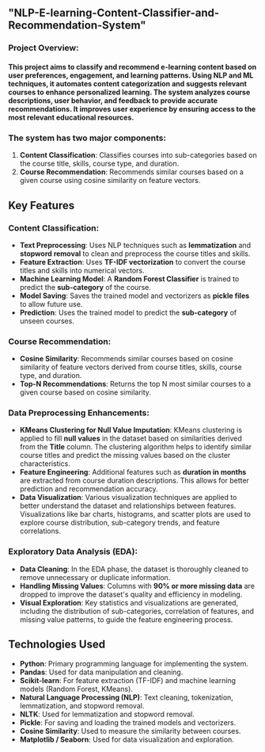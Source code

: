 ## "NLP-E-learning-Content-Classifier-and-Recommendation-System"

### Project Overview:
#### This project aims to classify and recommend e-learning content based on user preferences, engagement, and learning patterns. Using NLP and ML techniques, it automates content categorization and suggests relevant courses to enhance personalized learning. The system analyzes course descriptions, user behavior, and feedback to provide accurate recommendations. It improves user experience by ensuring access to the most relevant educational resources.

### The system has two major components:
1. **Content Classification**: Classifies courses into sub-categories based on the course title, skills, course type, and duration.
2. **Course Recommendation**: Recommends similar courses based on a given course using cosine similarity on feature vectors.

## Key Features

### Content Classification:
- **Text Preprocessing**: Uses NLP techniques such as **lemmatization** and **stopword removal** to clean and preprocess the course titles and skills.
- **Feature Extraction**: Uses **TF-IDF vectorization** to convert the course titles and skills into numerical vectors.
- **Machine Learning Model**: A **Random Forest Classifier** is trained to predict the **sub-category** of the course.
- **Model Saving**: Saves the trained model and vectorizers as **pickle files** to allow future use.
- **Prediction**: Uses the trained model to predict the **sub-category** of unseen courses.

### Course Recommendation:
- **Cosine Similarity**: Recommends similar courses based on cosine similarity of feature vectors derived from course titles, skills, course type, and duration.
- **Top-N Recommendations**: Returns the top N most similar courses to a given course based on cosine similarity.

### Data Preprocessing Enhancements:
- **KMeans Clustering for Null Value Imputation**: KMeans clustering is applied to fill **null values** in the dataset based on similarities derived from the **Title** column. The clustering algorithm helps to identify similar course titles and predict the missing values based on the cluster characteristics.
- **Feature Engineering**: Additional features such as **duration in months** are extracted from course duration descriptions. This allows for better prediction and recommendation accuracy.
- **Data Visualization**: Various visualization techniques are applied to better understand the dataset and relationships between features. Visualizations like bar charts, histograms, and scatter plots are used to explore course distribution, sub-category trends, and feature correlations.

### Exploratory Data Analysis (EDA):
- **Data Cleaning**: In the EDA phase, the dataset is thoroughly cleaned to remove unnecessary or duplicate information.
- **Handling Missing Values**: Columns with **90% or more missing data** are dropped to improve the dataset's quality and efficiency in modeling.
- **Visual Exploration**: Key statistics and visualizations are generated, including the distribution of sub-categories, correlation of features, and missing value patterns, to guide the feature engineering process.

## Technologies Used

- **Python**: Primary programming language for implementing the system.
- **Pandas**: Used for data manipulation and cleaning.
- **Scikit-learn**: For feature extraction (TF-IDF) and machine learning models (Random Forest, KMeans).
- **Natural Language Processing (NLP)**: Text cleaning, tokenization, lemmatization, and stopword removal.
- **NLTK**: Used for lemmatization and stopword removal.
- **Pickle**: For saving and loading the trained models and vectorizers.
- **Cosine Similarity**: Used to measure the similarity between courses.
- **Matplotlib / Seaborn**: Used for data visualization and exploration.
